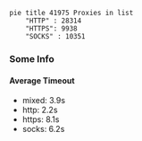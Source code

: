 
```mermaid
pie title 41975 Proxies in list
    "HTTP" : 28314
    "HTTPS": 9938
    "SOCKS" : 10351
```

### Some Info
#### Average Timeout

- mixed: 3.9s
- http: 2.2s
- https: 8.1s
- socks: 6.2s